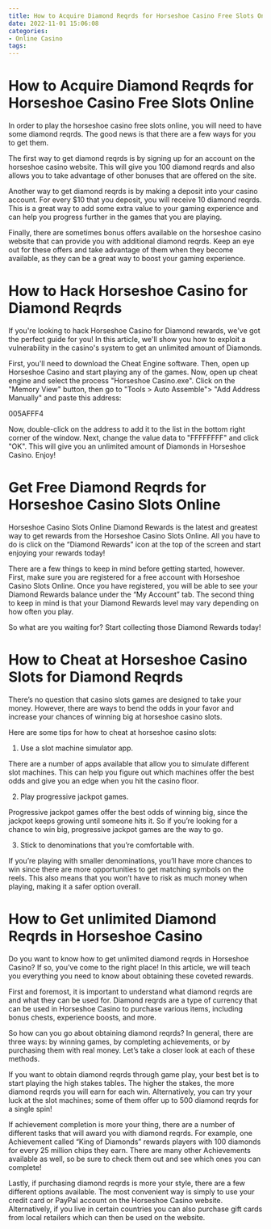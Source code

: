 ```yaml
---
title: How to Acquire Diamond Reqrds for Horseshoe Casino Free Slots Online 
date: 2022-11-01 15:06:08
categories:
- Online Casino
tags:
---
```



#  How to Acquire Diamond Reqrds for Horseshoe Casino Free Slots Online 

In order to play the horseshoe casino free slots online, you will need to have some diamond reqrds. The good news is that there are a few ways for you to get them. 

The first way to get diamond reqrds is by signing up for an account on the horseshoe casino website. This will give you 100 diamond reqrds and also allows you to take advantage of other bonuses that are offered on the site. 

Another way to get diamond reqrds is by making a deposit into your casino account. For every $10 that you deposit, you will receive 10 diamond reqrds. This is a great way to add some extra value to your gaming experience and can help you progress further in the games that you are playing. 

Finally, there are sometimes bonus offers available on the horseshoe casino website that can provide you with additional diamond reqrds. Keep an eye out for these offers and take advantage of them when they become available, as they can be a great way to boost your gaming experience.

#  How to Hack Horseshoe Casino for Diamond Reqrds 

If you're looking to hack Horseshoe Casino for Diamond rewards, we've got the perfect guide for you! In this article, we'll show you how to exploit a vulnerability in the casino's system to get an unlimited amount of Diamonds.

First, you'll need to download the Cheat Engine software. Then, open up Horseshoe Casino and start playing any of the games. Now, open up cheat engine and select the process "Horseshoe Casino.exe". Click on the "Memory View" button, then go to "Tools > Auto Assemble"> "Add Address Manually" and paste this address:

005AFFF4

Now, double-click on the address to add it to the list in the bottom right corner of the window. Next, change the value data to "FFFFFFFF" and click "OK". This will give you an unlimited amount of Diamonds in Horseshoe Casino. Enjoy!

#  Get Free Diamond Reqrds for Horseshoe Casino Slots Online 

Horseshoe Casino Slots Online Diamond Rewards is the latest and greatest way to get rewards from the Horseshoe Casino Slots Online. All you have to do is click on the “Diamond Rewards” icon at the top of the screen and start enjoying your rewards today!

There are a few things to keep in mind before getting started, however. First, make sure you are registered for a free account with Horseshoe Casino Slots Online. Once you have registered, you will be able to see your Diamond Rewards balance under the “My Account” tab. The second thing to keep in mind is that your Diamond Rewards level may vary depending on how often you play.

So what are you waiting for? Start collecting those Diamond Rewards today!

#  How to Cheat at Horseshoe Casino Slots for Diamond Reqrds 

There’s no question that casino slots games are designed to take your money. However, there are ways to bend the odds in your favor and increase your chances of winning big at horseshoe casino slots.

Here are some tips for how to cheat at horseshoe casino slots:

1. Use a slot machine simulator app.

There are a number of apps available that allow you to simulate different slot machines. This can help you figure out which machines offer the best odds and give you an edge when you hit the casino floor.

2. Play progressive jackpot games.

Progressive jackpot games offer the best odds of winning big, since the jackpot keeps growing until someone hits it. So if you’re looking for a chance to win big, progressive jackpot games are the way to go.

3. Stick to denominations that you’re comfortable with.

If you’re playing with smaller denominations, you’ll have more chances to win since there are more opportunities to get matching symbols on the reels. This also means that you won’t have to risk as much money when playing, making it a safer option overall.

#  How to Get unlimited Diamond Reqrds in Horseshoe Casino

Do you want to know how to get unlimited diamond reqrds in Horseshoe Casino? If so, you’ve come to the right place! In this article, we will teach you everything you need to know about obtaining these coveted rewards.

First and foremost, it is important to understand what diamond reqrds are and what they can be used for. Diamond reqrds are a type of currency that can be used in Horseshoe Casino to purchase various items, including bonus chests, experience boosts, and more.

So how can you go about obtaining diamond reqrds? In general, there are three ways: by winning games, by completing achievements, or by purchasing them with real money. Let’s take a closer look at each of these methods.

If you want to obtain diamond reqrds through game play, your best bet is to start playing the high stakes tables. The higher the stakes, the more diamond reqrds you will earn for each win. Alternatively, you can try your luck at the slot machines; some of them offer up to 500 diamond reqrds for a single spin!

If achievement completion is more your thing, there are a number of different tasks that will award you with diamond reqrds. For example, one Achievement called “King of Diamonds” rewards players with 100 diamonds for every 25 million chips they earn. There are many other Achievements available as well, so be sure to check them out and see which ones you can complete!

Lastly, if purchasing diamond reqrds is more your style, there are a few different options available. The most convenient way is simply to use your credit card or PayPal account on the Horseshoe Casino website. Alternatively, if you live in certain countries you can also purchase gift cards from local retailers which can then be used on the website.